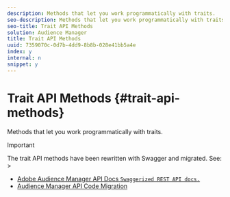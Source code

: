 ```yaml
---
description: Methods that let you work programmatically with traits.
seo-description: Methods that let you work programmatically with traits.
seo-title: Trait API Methods
solution: Audience Manager
title: Trait API Methods
uuid: 7359070c-0d7b-4dd9-8b8b-028e41bb5a4e
index: y
internal: n
snippet: y
---
```


# Trait API Methods {#trait-api-methods}

Methods that let you work programmatically with traits.

>[!IMPORTANT]
>
>The trait API methods have been rewritten with Swagger and migrated. See: >
>* [Adobe Audience Manager API Docs `Swaggerized REST API docs.`](https://bank.demdex.com/portal/swagger/index.html)
>* [Audience Manager API Code Migration](../../c-api/api-swagger-migration.md#concept_99C4AEF678E94AFE9B29F9B663200BAD)